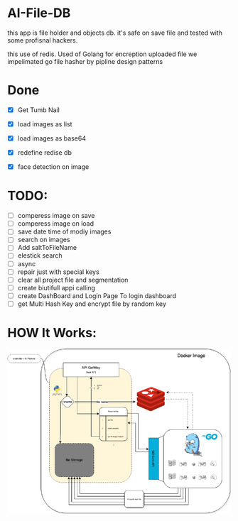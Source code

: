 # AI-File-DB
this app is file holder and objects db.
it's safe on save file and tested with some profisnal hackers.


this use of redis.
Used of Golang for encreption uploaded file 
we impelimated go file hasher by pipline design patterns



# Done 
- [x] Get Tumb Nail
- [x] load images as list
- [x] load images as base64
- [x] redefine redise db 
- [x] face detection on image



# TODO:
- [ ] comperess image on save
- [ ]  comperess image on load
- [ ]  save date time of modiy images
- [ ]  search on images
- [ ]  Add saltToFileName
- [ ]  elestick search
- [ ]  async
- [ ]  repair just with special keys
- [ ]  clear all project file and segmentation
- [ ]  create biutifull appi calling
- [ ]  create DashBoard and Login Page To login dashboard
- [ ]  get Multi Hash Key and encrypt file by random key

# HOW It Works:

![alt text](https://github.com/alijkdkar/AI-File-DB/blob/main/Untitled.drawio.png?raw=true)
